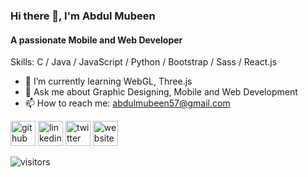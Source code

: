 ### Hi there 👋, I'm Abdul Mubeen
#### A passionate Mobile and Web Developer

Skills: C / Java / JavaScript / Python / Bootstrap / Sass / React.js

- 🌱 I’m currently learning WebGL, Three.js 
- 💬 Ask me about Graphic Designing, Mobile and Web Development
- 📫 How to reach me: abdulmubeen57@gmail.com 


[<img src='https://img.icons8.com/color/48/null/github--v1.png' alt='github' height='40' class='filter-gray'>](https://github.com/abdulmubeen)  [<img src='https://img.icons8.com/color/48/null/linkedin--v1.png' alt='linkedin' height='40'>](https://www.linkedin.com/in/mohd-abdul-mubeen/)  [<img src='https://img.icons8.com/color/48/null/twitter--v1.png' alt='twitter' height='40'>](https://twitter.com/abdul_mubeen_)  [<img src='https://img.icons8.com/color/48/null/domain--v1.png' alt='website' height='40'>](https://abdulmubeen.github.io)  

![visitors](https://visitor-badge.glitch.me/badge?page_id=abdulmubeen.abdulmubeen&left_color=green&right_color=red)  
